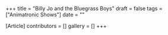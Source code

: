 +++
title = "Billy Jo and the Bluegrass Boys"
draft = false
tags = ["Animatronic Shows"]
date = ""

[Article]
contributors = []
gallery = []
+++